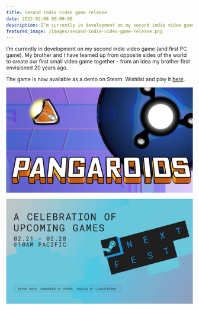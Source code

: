```yaml
---
title: Second indie video game release
date: 2022-02-08 00:00:00
description: I’m currently in development on my second indie video game (and first PC game). Wishlist and play the demo now at...
featured_image: /images/second-indie-video-game-release.png
---
```


I’m currently in development on my second indie video game (and first PC game). My brother and I have teamed up from opposite sides of the world to create our first small video game together - from an idea my brother first envisioned 20 years ago.

The game is now available as a demo on Steam. Wishlist and play it [here](https://store.steampowered.com/app/1835040/Pangaroids/).

![](/images/pangaroids.png)

![](/images/steam-next-fest-winter-2022.jpg)